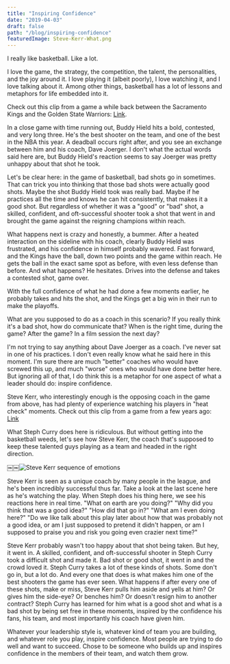 ```yaml
---
title: "Inspiring Confidence"
date: "2019-04-03"
draft: false
path: "/blog/inspiring-confidence"
featuredImage: Steve-Kerr-What.png
---
```


I really like basketball. Like a lot.

I love the game, the strategy, the competition, the talent, the personalities, and the joy around it. I love playing it (albeit poorly), I love watching it, and I love talking about it. Among other things, basketball has a lot of lessons and metaphors for life embedded into it.

Check out this clip from a game a while back between the Sacramento Kings and the Golden State Warriors: [Link](https://www.youtube.com/watch?v=LcqDydmVa-s).

In a close game with time running out, Buddy Hield hits a bold, contested, and very long three. He's the best shooter on the team, and one of the best in the NBA this year. A deadball occurs right after, and you see an exchange between him and his coach, Dave Joerger. I don't what the actual words said here are, but Buddy Hield's reaction seems to say Joerger was pretty unhappy about that shot he took.

Let's be clear here: in the game of basketball, bad shots go in sometimes. That can trick you into thinking that those bad shots were actually good shots. Maybe the shot Buddy Hield took was really bad. Maybe if he practices all the time and knows he can hit consistently, that makes it a good shot. But regardless of whether it was a "good" or "bad" shot, a skilled, confident, and oft-successful shooter took a shot that went in and brought the game against the reigning champions within reach.

What happens next is crazy and honestly, a bummer. After a heated interaction on the sideline with his coach, clearly Buddy Hield was frustrated, and his confidence in himself probably wavered. Fast forward, and the Kings have the ball, down two points and the game within reach. He gets the ball in the exact same spot as before, with even less defense than before. And what happens? He hesitates. Drives into the defense and takes a contested shot, game over.

With the full confidence of what he had done a few moments earlier, he probably takes and hits the shot, and the Kings get a big win in their run to make the playoffs.

What are you supposed to do as a coach in this scenario? If you really think it's a bad shot, how do communicate that? When is the right time, during the game? After the game? In a film session the next day?

I'm not trying to say anything about Dave Joerger as a coach. I've never sat in one of his practices. I don't even really know what he said here in this moment. I'm sure there are much "better" coaches who would have screwed this up, and much "worse" ones who would have done better here. But ignoring all of that, I do think this is a metaphor for one aspect of what a leader should do: inspire confidence.

Steve Kerr, who interestingly enough is the opposing coach in the game from above, has had plenty of experience watching his players in "heat check" moments. Check out this clip from a game from a few years ago: [Link](https://www.youtube.com/watch?v=NudiJUlxb10)

What Steph Curry does here is ridiculous. But without getting into the basketball weeds, let's see how Steve Kerr, the coach that's supposed to keep these talented guys playing as a team and headed in the right direction.

￼￼![Steve Kerr sequence of emotions](https://i.insider.com/552429f1eab8ea7a24fc827d?width=600&format=gif)

Steve Kerr is seen as a unique coach by many people in the league, and he's been incredibly successful thus far. Take a look at the last scene here as he's watching the play. When Steph does his thing here, we see his reactions here in real time. "What on earth are you doing?" "Why did you think that was a good idea?" "How did that go in?" "What am I even doing here?" "Do we like talk about this play later about how that was probably not a good idea, or am I just supposed to pretend it didn't happen, or am I supposed to praise you and risk you going even crazier next time?"

Steve Kerr probably wasn't too happy about that shot being taken. But hey, it went in. A skilled, confident, and oft-successful shooter in Steph Curry took a difficult shot and made it. Bad shot or good shot, it went in and the crowd loved it. Steph Curry takes a lot of these kinds of shots. Some don't go in, but a lot do. And every one that does is what makes him one of the best shooters the game has ever seen. What happens if after every one of these shots, make or miss, Steve Kerr pulls him aside and yells at him? Or gives him the side-eye? Or benches him? Or doesn't resign him to another contract? Steph Curry has learned for him what is a good shot and what is a bad shot by being set free in these moments, inspired by the confidence his fans, his team, and most importantly his coach have given him.

Whatever your leadership style is, whatever kind of team you are building, and whatever role you play, inspire confidence. Most people are trying to do well and want to succeed. Chose to be someone who builds up and inspires confidence in the members of their team, and watch them grow.
